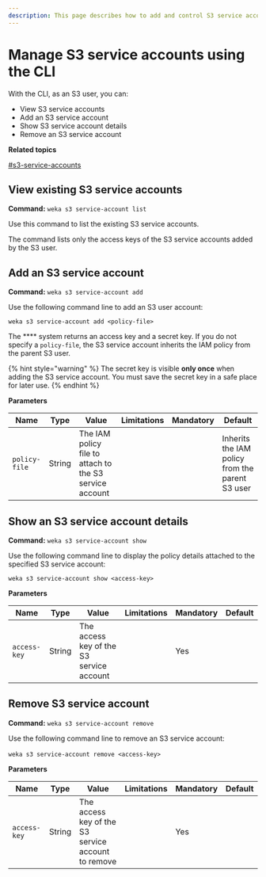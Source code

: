 ```yaml
---
description: This page describes how to add and control S3 service accounts using the CLI.
---
```


# Manage S3 service accounts using the CLI

With the CLI, as an S3 user, you can:

* View S3 service accounts
* Add an S3 service account
* Show S3 service account details
* Remove an S3 service account

**Related topics**

[#s3-service-accounts](./#s3-service-accounts "mention")

## View existing S3 service accounts

**Command:** `weka s3 service-account list`

Use this command to list the existing S3 service accounts.

The command lists only the access keys of the S3 service accounts added by the S3 user.

## Add an S3 service account

**Command:** `weka s3 service-account add`

Use the following command line to add an S3 user account:

`weka s3 service-account add <policy-file>`

The **** system returns an access key and a secret key. If you do not specify a `policy-file`, the S3 service account inherits the IAM policy from the parent S3 user.

{% hint style="warning" %}
The secret key is visible **only once** when adding the S3 service account. You must save the secret key in a safe place for later use.
{% endhint %}

**Parameters**

| **Name**      | **Type** | **Value**                                               | **Limitations** | **Mandatory** | **Default**                                     |
| ------------- | -------- | ------------------------------------------------------- | --------------- | ------------- | ----------------------------------------------- |
| `policy-file` | String   | The IAM policy file to attach to the S3 service account |                 |               | Inherits the IAM policy from the parent S3 user |



## Show an S3 service account details

**Command:** `weka s3 service-account show`

Use the following command line to display the policy details attached to the specified S3 service account:

`weka s3 service-account show <access-key>`

**Parameters**

| **Name**     | **Type** | **Value**                                | **Limitations** | **Mandatory** | **Default** |
| ------------ | -------- | ---------------------------------------- | --------------- | ------------- | ----------- |
| `access-key` | String   | The access key of the S3 service account |                 | Yes           |             |

## Remove S3 service account <a href="#creating-a-new-iam-policies" id="creating-a-new-iam-policies"></a>

**Command:** `weka s3 service-account remove`

Use the following command line to remove an S3 service account:‌

`weka s3 service-account remove <access-key>`‌

**Parameters**

| **Name**     | **Type** | **Value**                                          | **Limitations** | **Mandatory** | **Default** |
| ------------ | -------- | -------------------------------------------------- | --------------- | ------------- | ----------- |
| `access-key` | String   | The access key of the S3 service account to remove |                 | Yes           |             |
